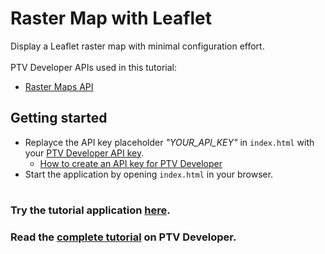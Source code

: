 # Raster Map with Leaflet
Display a Leaflet raster map with minimal configuration effort.</br>
</br>
PTV Developer APIs used in this tutorial:
- <a href="https://developer.myptv.com/Documentation/Raster%20Maps%20API/QuickStart.htm" target="_blank">Raster Maps API</a>

## Getting started
- Replayce the API key placeholder *"YOUR_API_KEY"* in `index.html` with your <a href="https://myptv.com/developer" target="_blank">PTV Developer API key</a>.
  - <a href="https://developer.myptv.com/Tutorials.htm" target="_blank">How to create an API key for PTV Developer</a>
- Start the application by opening `index.html` in your browser.
#
### Try the tutorial application <a href="https://developer-applications.myptv.com/Tutorials/MapRendering/Leaflet/index.html" target="_blank">here</a>.
### Read the <a href="https://developer.myptv.com/Tutorials/Map%20Rendering/Leaflet/Raster%20Map%20with%20Leaflet.htm" target="_blank">complete tutorial</a> on PTV Developer.
